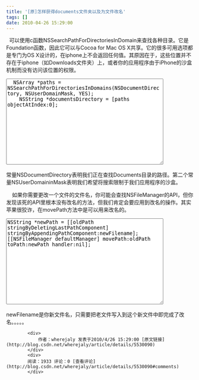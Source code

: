 ```yaml
---
title: '[原]怎样获得documents文件夹以及为文件改名'
tags: []
date: 2010-04-26 15:29:00
---
```


&nbsp;&nbsp;可以使用c函数NSSearchPathForDirectoriesInDomain来查找各种目录。它是Foundation函数，因此它可以与Cocoa for Mac OS X共享。它的很多可用选项都是专门为OS X设计的，在iphone上不会返回任何值。其原因在于，这些位置并不存在于iphone（如Downloads文件夹）上，或者你的应用程序由于iPhone的沙盒机制而没有访问该位置的权限。

<textarea cols="50" rows="15" name="code" class="cpp">	NSArray *paths = NSSearchPathForDirectoriesInDomains(NSDocumentDirectory, NSUserDomainMask, YES);
	NSString *documentsDirectory = [paths objectAtIndex:0];</textarea>&nbsp;

常量NSDocumentDirectory表明我们正在查找Documents目录的路径。第二个常量NSUserDomaininMask表明我们希望将搜索限制于我们应用程序的沙盒。

&nbsp;&nbsp; &nbsp;如果你需要更改一个文件的文件名，你可能会查找NSFileManager的API，但你发现该死的API里根本没有改名的方法，但我们肯定会要应用到改名的操作。其实苹果很狡诈，在movePath方法中是可以用来改名的。

<textarea cols="50" rows="15" name="code" class="c-sharp">NSString *newPath = [[oldPath stringByDeletingLastPathComponent] stringByAppendingPathComponent:newFilename];
[[NSFileManager defaultManager] movePath:oldPath toPath:newPath handler:nil];</textarea>&nbsp;

newFilename是你新文件名，只需要把老文件写入到这个新文件中即完成了改名。。。。。

            <div>
                作者：wherejaly 发表于2010/4/26 15:29:00 [原文链接](http://blog.csdn.net/wherejaly/article/details/5530090)
            </div>
            <div>
            阅读：1933 评论：0 [查看评论](http://blog.csdn.net/wherejaly/article/details/5530090#comments)
            </div>